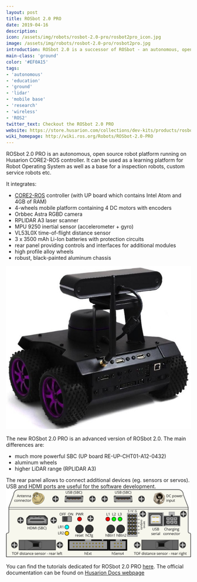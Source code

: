 ```yaml
---
layout: post
title: ROSbot 2.0 PRO
date: 2019-04-16
description:
icon: /assets/img/robots/rosbot-2.0-pro/rosbot2pro_icon.jpg
image: /assets/img/robots/rosbot-2.0-pro/rosbot2pro.jpg
introduction: ROSbot 2.0 is a successor of ROSbot - an autonomous, open source robot platform - now with a RGBD camera and improved design. It can be used as a learning platform for ROS as well as a base for a variety of robotic applications.
main-class: 'ground'
color: '#EF0A15'
tags:
- 'autonomous'
- 'education'
- 'ground'
- 'lidar'
- 'mobile base'
- 'research'
- 'wireless'
- 'ROS2'
twitter_text: Checkout the ROSbot 2.0 PRO
website: https://store.husarion.com/collections/dev-kits/products/rosbot-pro
wiki_homepage: http://wiki.ros.org/Robots/ROSbot-2.0-PRO
---
```



ROSbot 2.0 PRO is an autonomous, open source robot platform running on Husarion CORE2-ROS controller. It can be used as a learning platform for Robot Operating System as well as a base for a inspection robots, custom service robots etc.

It integrates:

 - [CORE2-ROS](https://husarion.com/manuals/core2/) controller (with UP board which contains Intel Atom and 4GB of RAM)
 - 4-wheels mobile platform containing 4 DC motors with encoders
 - Orbbec Astra RGBD camera
 - RPLIDAR A3 laser scanner
 - MPU 9250 inertial sensor (accelerometer + gyro)
 - VL53L0X time-of-flight distance sensor
 - 3 x 3500 mAh Li-Ion batteries with protection circuits
 - rear panel providing controls and interfaces for additional modules
 - high profile alloy wheels
 - robust, black-painted aluminum chassis

![Appearance](/assets/img/robots/rosbot-2.0-pro/rosbot2pro_appearance.jpg)

The new ROSbot 2.0 PRO is an advanced version of ROSbot 2.0. The main differences are:
 - much more powerful SBC (UP board RE-UP-CHT01-A12-0432)
 - aluminum wheels
 - higher LiDAR range (RPLIDAR A3)

The rear panel allows to connect additional devices (eg. sensors or servos). USB and HDMI ports are useful for the software development.
![Rear panel](/assets/img/robots/rosbot-2.0-pro/rosbot2pro_rear_panel.png)

You can find the tutorials dedicated for ROSbot 2.0 PRO [here](https://husarion.com/tutorials/ros-tutorials/1-ros-introduction/).
The official documentation can be found on [Husarion Docs webpage](https://husarion.com/manuals/rosbot-manual/)
